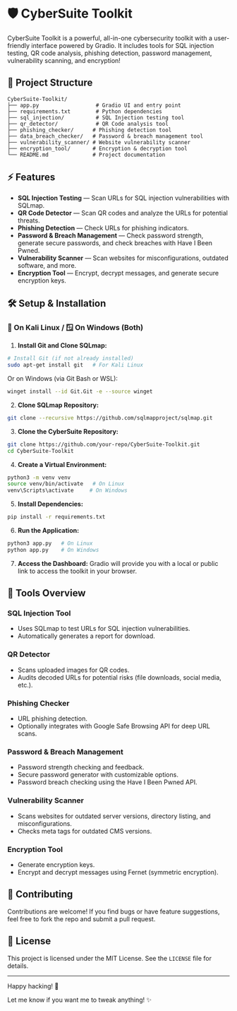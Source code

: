 # 🛡️ CyberSuite Toolkit

CyberSuite Toolkit is a powerful, all-in-one cybersecurity toolkit with a user-friendly interface powered by Gradio. It includes tools for SQL injection testing, QR code analysis, phishing detection, password management, vulnerability scanning, and encryption!

## 📂 Project Structure
```
CyberSuite-Toolkit/
├── app.py                  # Gradio UI and entry point
├── requirements.txt        # Python dependencies
├── sql_injection/          # SQL Injection testing tool
├── qr_detector/            # QR Code analysis tool
├── phishing_checker/      # Phishing detection tool
├── data_breach_checker/   # Password & breach management tool
├── vulnerability_scanner/ # Website vulnerability scanner
├── encryption_tool/       # Encryption & decryption tool
└── README.md              # Project documentation
```

## ⚡ Features
- **SQL Injection Testing** — Scan URLs for SQL injection vulnerabilities with SQLmap.
- **QR Code Detector** — Scan QR codes and analyze the URLs for potential threats.
- **Phishing Detection** — Check URLs for phishing indicators.
- **Password & Breach Management** — Check password strength, generate secure passwords, and check breaches with Have I Been Pwned.
- **Vulnerability Scanner** — Scan websites for misconfigurations, outdated software, and more.
- **Encryption Tool** — Encrypt, decrypt messages, and generate secure encryption keys.

## 🛠️ Setup & Installation

### 🚩 On Kali Linux / 🪟 On Windows (Both)

1. **Install Git and Clone SQLmap:**
```bash
# Install Git (if not already installed)
sudo apt-get install git   # For Kali Linux
```
Or on Windows (via Git Bash or WSL):
```bash
winget install --id Git.Git -e --source winget
```

2. **Clone SQLmap Repository:**
```bash
git clone --recursive https://github.com/sqlmapproject/sqlmap.git
```

3. **Clone the CyberSuite Repository:**
```bash
git clone https://github.com/your-repo/CyberSuite-Toolkit.git
cd CyberSuite-Toolkit
```

4. **Create a Virtual Environment:**
```bash
python3 -m venv venv
source venv/bin/activate   # On Linux
venv\Scripts\activate     # On Windows
```

5. **Install Dependencies:**
```bash
pip install -r requirements.txt
```

6. **Run the Application:**
```bash
python3 app.py   # On Linux
python app.py    # On Windows
```

7. **Access the Dashboard:**
Gradio will provide you with a local or public link to access the toolkit in your browser.

## 🚀 Tools Overview

### SQL Injection Tool
- Uses SQLmap to test URLs for SQL injection vulnerabilities.
- Automatically generates a report for download.

### QR Detector
- Scans uploaded images for QR codes.
- Audits decoded URLs for potential risks (file downloads, social media, etc.).

### Phishing Checker
- URL phishing detection.
- Optionally integrates with Google Safe Browsing API for deep URL scans.

### Password & Breach Management
- Password strength checking and feedback.
- Secure password generator with customizable options.
- Password breach checking using the Have I Been Pwned API.

### Vulnerability Scanner
- Scans websites for outdated server versions, directory listing, and misconfigurations.
- Checks meta tags for outdated CMS versions.

### Encryption Tool
- Generate encryption keys.
- Encrypt and decrypt messages using Fernet (symmetric encryption).

## 🏁 Contributing
Contributions are welcome! If you find bugs or have feature suggestions, feel free to fork the repo and submit a pull request.

## 📜 License
This project is licensed under the MIT License. See the `LICENSE` file for details.

---

Happy hacking! 🚀

Let me know if you want me to tweak anything! ✨
